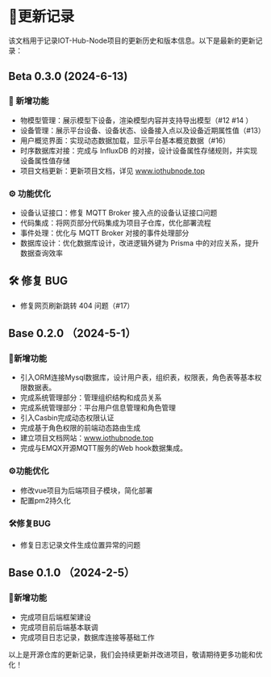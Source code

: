 
# 📝更新记录

该文档用于记录IOT-Hub-Node项目的更新历史和版本信息。以下是最新的更新记录：

## Beta 0.3.0  (2024-6-13)
### 🎯 新增功能

- 物模型管理：展示模型下设备，渲染模型内容并支持导出模型（#12 #14 ）
- 设备管理：展示平台设备、设备状态、设备接入点以及设备近期属性值（#13）
- 用户概览界面：实现动态数据加载，显示平台基本概览数据（#16）
- 时序数据库对接：完成与 InfluxDB 的对接，设计设备属性存储规则，并实现设备属性值存储
- 项目文档更新：更新项目文档，详见 www.iothubnode.top

### ⚙ 功能优化

- 设备认证接口：修复 MQTT Broker 接入点的设备认证接口问题
- 代码集成：将网页部分代码集成为项目子仓库，优化部署流程
- 事件处理：优化与 MQTT Broker 对接的事件处理部分
- 数据库设计：优化数据库设计，改进逻辑外键为 Prisma 中的对应关系，提升数据查询效率

## 🛠 修复 BUG

- 修复网页刷新跳转 404 问题（#17）
  
  
##  Base 0.2.0 （2024-5-1）

### 🎯新增功能

- 引入ORM连接Mysql数据库，设计用户表，组织表，权限表，角色表等基本权限数据表。
- 完成系统管理部分：管理组织结构和成员关系
- 完成系统管理部分：平台用户信息管理和角色管理
- 引入Casbin完成动态权限认证
- 完成基于角色权限的前端动态路由生成
- 建立项目文档网站：www.iothubnode.top
- 完成与EMQX开源MQTT服务的Web hook数据集成。

### ⚙功能优化

- 修改vue项目为后端项目子模块，简化部署
- 配置pm2持久化

### 🛠修复BUG

- 修复日志记录文件生成位置异常的问题

##  Base 0.1.0 （2024-2-5）

### 🎯新增功能

- 完成项目后端框架建设
- 完成项目前后端基本联调
- 完成项目日志记录，数据库连接等基础工作


以上是开源仓库的更新记录，我们会持续更新并改进项目，敬请期待更多功能和优化！
